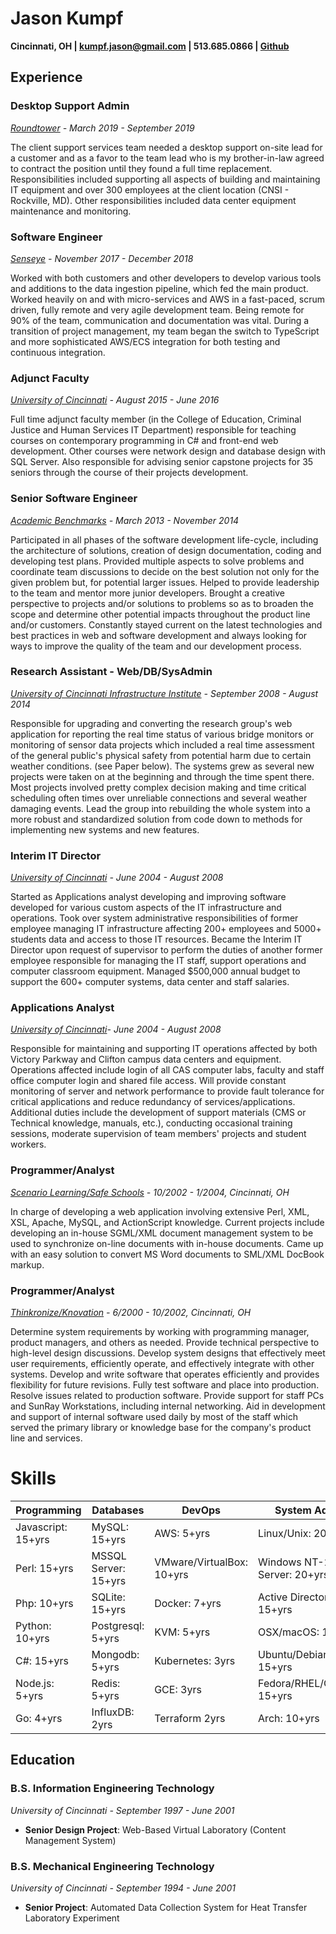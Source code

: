# Jason Kumpf

__Cincinnati, OH \| [kumpf.jason@gmail.com](mailto:kumpf.jason@gmail.com) \| 513.685.0866 \| [Github](https://github.com/contd)__

## Experience

### Desktop Support Admin

*[Roundtower](https://www.roundtower.com/) - March 2019 - September 2019*

The client support services team needed a desktop support on-site lead for a customer and as a favor to the team lead who is my brother-in-law agreed to contract the position until they found a full time replacement. Responsibilities included supporting all aspects of building and maintaining IT equipment and over 300 employees at the client location (CNSI - Rockville, MD). Other responsibilities included data center equipment maintenance and monitoring.

### Software Engineer

*[Senseye](https://senseye.io) - November 2017 - December 2018*

Worked with both customers and other developers to develop various tools and additions to the data ingestion pipeline, which fed the main product.  Worked heavily on and with micro-services and AWS in a fast-paced, scrum driven, fully remote and very agile development team.  Being remote for 90% of the team, communication and documentation was vital.  During a transition of project management, my team began the switch to TypeScript and more sophisticated AWS/ECS integration for both testing and continuous integration.

### Adjunct Faculty

*[University of Cincinnati](http://www.uc.edu) - August 2015 - June 2016*

Full time adjunct faculty member (in the College of Education, Criminal Justice and Human Services IT Department) responsible for teaching courses on contemporary programming in C# and front-end web development. Other courses were network design and database design with SQL Server. Also responsible for advising senior capstone projects for 35 seniors through the course of their projects development.

### Senior Software Engineer

*[Academic Benchmarks](https://www.linkedin.com/company/academic-benchmarks/about/) - March 2013 - November 2014*

Participated in all phases of the software development life-cycle, including the architecture of solutions, creation of design documentation, coding and developing test plans. Provided multiple aspects to solve problems and coordinate team discussions to decide on the best solution not only for the given problem but, for potential larger issues. Helped to provide leadership to the team and mentor more junior developers. Brought a creative perspective to projects and/or solutions to problems so as to broaden the scope and determine other potential impacts throughout the product line and/or customers. Constantly stayed current on the latest technologies and best practices in web and software development and always looking for ways to improve the quality of the team and our development process.

### Research Assistant - Web/DB/SysAdmin

*[University of Cincinnati Infrastructure Institute](http://ucii.ceas.uc.edu/) - September 2008 - August 2014*

Responsible for upgrading and converting the research group's web application for reporting the real time status of various bridge monitors or monitoring of sensor data projects which included a real time assessment of the general public's physical safety from potential harm due to certain weather conditions. (see Paper below). The systems grew as several new projects were taken on at the beginning and through the time spent there. Most projects involved pretty complex decision making and time critical scheduling often times over unreliable connections and several weather damaging events. Lead the group into rebuilding the whole system into a more robust and standardized solution from code down to methods for implementing new systems and new features.

### Interim IT Director

*[University of Cincinnati](http://www.uc.edu) - June 2004 - August 2008*

Started as Applications analyst developing and improving software developed for various custom aspects of the IT infrastructure and operations. Took over system administrative responsibilities of former employee managing IT infrastructure affecting 200+ employees and 5000+ students data and access to those IT resources. Became the Interim IT Director upon request of supervisor to perform the duties of another former employee responsible for managing the IT staff, support operations and computer classroom equipment. Managed $500,000 annual budget to support the 600+ computer systems, data center and staff salaries.

### Applications Analyst

*[University of Cincinnati](http://www.uc.edu)- June 2004 - August 2008*

Responsible for maintaining and supporting IT operations affected by both Victory Parkway and Clifton campus data centers and equipment. Operations affected include login of all CAS computer labs, faculty and staff office computer login and shared file access. Will provide constant monitoring of server and network performance to provide fault tolerance for critical applications and reduce redundancy of services/applications. Additional duties include the development of support materials (CMS or Technical knowledge, manuals, etc.), conducting occasional training sessions, moderate supervision of team members' projects and student workers.

### Programmer/Analyst

*[Scenario Learning/Safe Schools](https://www.safeschools.com/) - 10/2002 - 1/2004, Cincinnati, OH*

In charge of developing a web application involving extensive Perl, XML, XSL, Apache, MySQL, and ActionScript knowledge. Current projects include developing an in-house SGML/XML document management system to be used to synchronize on-line documents with in-house documents. Came up with an easy solution to convert MS Word documents to SML/XML DocBook markup.

### Programmer/Analyst

*[Thinkronize/Knovation](https://www.knovationlearning.com/) - 6/2000 - 10/2002, Cincinnati, OH*

Determine system requirements by working with programming manager, product managers, and others as needed. Provide technical perspective to high-level design discussions. Develop system designs that effectively meet user requirements, efficiently operate, and effectively integrate with other systems. Develop and write software that operates efficiently and provides flexibility for future revisions. Fully test software and place into production. Resolve issues related to production software. Provide support for staff PCs and SunRay Workstations, including internal networking. Aid in development and support of internal software used daily by most of the staff which served the primary library or knowledge base for the company's product line and services.

# Skills

| Programming        | Databases            | DevOps                    | System Admin                   |
| ------------------ | -------------------- | ------------------------- | ------------------------------ |
| Javascript: 15+yrs | MySQL: 15+yrs        | AWS: 5+yrs                | Linux/Unix: 20+yrs             |
| Perl: 15+yrs       | MSSQL Server: 15+yrs | VMware/VirtualBox: 10+yrs | Windows NT-2016 Server: 20+yrs |
| Php: 10+yrs        | SQLite: 15+yrs       | Docker: 7+yrs             | Active Directory: 15+yrs       |
| Python: 10+yrs     | Postgresql: 5+yrs    | KVM: 5+yrs                | OSX/macOS: 15+yrs              |
| C#: 15+yrs         | Mongodb: 5+yrs       | Kubernetes: 3yrs          | Ubuntu/Debian: 15+yrs          |
| Node.js: 5+yrs     | Redis: 5+yrs         | GCE: 3yrs                 | Fedora/RHEL/CentOS: 15+yrs     |
| Go: 4+yrs          | InfluxDB: 2yrs       | Terraform 2yrs            | Arch: 10+yrs                   |

## Education

### B.S. Information Engineering Technology

*University of Cincinnati - September 1997 - June 2001*

* **Senior Design Project**: Web-Based Virtual Laboratory (Content Management System)

### B.S. Mechanical Engineering Technology

*University of Cincinnati - September 1994 - June 2001*

* **Senior Project**: Automated Data Collection System for Heat Transfer Laboratory Experiment
